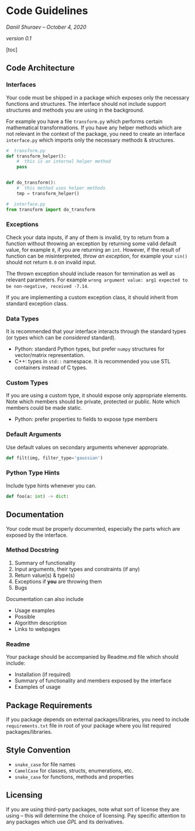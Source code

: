 # Code Guidelines

*Daniil Shuraev – October 4, 2020*

*version 0.1*

[toc]

## Code Architecture

### Interfaces

Your code must be shipped in a package which exposes only the necessary functions and structures. The interface should not include support structures and methods you are using in the background.

For example you have a file `transform.py` which performs certain mathematical transformations. If you have any helper methods which are not relevant in the context of the package, you need to create an interface `interface.py` which imports only the necessary methods & structures.

```python
#  transform.py
def transform_helper():
    #  this is an internal helper method
    pass


def do_transform():
    #  this method uses helper methods
    tmp = transform_helper()
```

```python
#  interface.py
from transform import do_transform
```

### Exceptions

Check your data inputs, if any of them is invalid, try to return from a function without throwing an exception by returning some valid default value, for example `0`, if you are returning an `int`. However, if the result of function can be misinterpreted, *throw an exception*, for example your `sin()` should not return `0.0` on invalid input.

The thrown exception should include reason for termination as well as relevant parameters. For example `wrong argument value: arg1 expected to be non-negative, received -7.14`.

If you are implementing a custom exception class, it should inherit from standard exception class.

### Data Types

It is recommended that your interface interacts through the standard types (or types which can be *considered* standard).

- Python: standard Python types, but prefer `numpy` structures for vector/matrix representation.
- C++: types in `std::` namespace. It is recommended you use STL containers instead of C types.

### Custom Types

If you are using a custom type, it should expose only appropriate elements. Note which members should be private, protected or public. Note which members could be made static.

- Python: prefer properties to fields to expose type members

### Default Arguments

Use default values on secondary arguments whenever appropriate.

```python
def filt(img, filter_type='gaussian')
```

### Python Type Hints

Include type hints whenever you can.

```python
def foo(a: int) -> dict:
```

## Documentation

Your code must be properly documented, especially the parts which are exposed by the interface.

### Method Docstring

1. Summary of functionality
2. Input arguments, their types and constraints (if any)
3. Return value(s) & type(s)
4. Exceptions if **you** are throwing them
5. Bugs

Documentation can also include

- Usage examples
- Possible
- Algorithm description
- Links to webpages

### Readme

Your package should be accompanied by Readme.md file which should include:

- Installation (if required)
- Summary of functionality and members exposed by the interface
- Examples of usage

## Package Requirements

If you package depends on external packages/libraries, you need to include `requirements.txt` file in root of your package where you list required packages/libraries.

## Style Convention

- `snake_case` for file names
- `CamelCase` for classes, structs, enumerations, etc.
- `snake_case` for functions, methods and properties

## Licensing

If you are using third-party packages, note what sort of license they are using – this will determine the choice of licensing. Pay specific attention to any packages which use *GPL* and its derivatives.



